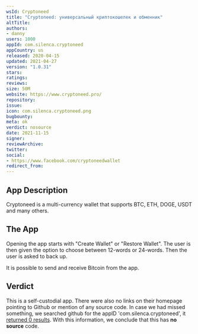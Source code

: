 ```yaml
---
wsId: Cryptoneed
title: "Cryptoneed: универсальный криптокошелек и обменник"
altTitle: 
authors:
- danny
users: 1000
appId: com.silenca.cryptoneed
appCountry: us
released: 2020-04-15
updated: 2021-04-27
version: "1.0.31"
stars: 
ratings: 
reviews: 
size: 50M
website: https://www.cryptoneed.pro/
repository: 
issue: 
icon: com.silenca.cryptoneed.png
bugbounty: 
meta: ok
verdict: nosource
date: 2021-11-15
signer: 
reviewArchive:
twitter: 
social:
- https://www.facebook.com/cryptoneedwallet
redirect_from:
---
```


## App Description

Cryptoneed is a multi-currency wallet that supports BTC, ETH, DOGE, USDT and many others.

## The App

Opening the app starts with "Create Wallet" or "Restore Wallet". The user is then given the option to choose between 12-words or 24-words. Then the user is asked to back up.

It is possible to send and receive Bitcoin from the app.

## Verdict

This is a self-custodial app. There were also no links on their homepage pointing to Github or mention of any source code. In case we had missed something, we searched github for the appID 'com.silenca.cryptoneed', it [returned 0 results](https://github.com/search?q=com.silenca.cryptoneed&type=code). With this information, we conclude that this has **no source** code.
